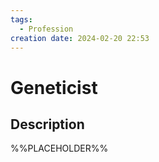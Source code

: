 ```yaml
---
tags:
  - Profession
creation date: 2024-02-20 22:53
---
```

# Geneticist

## Description

%%PLACEHOLDER%%
